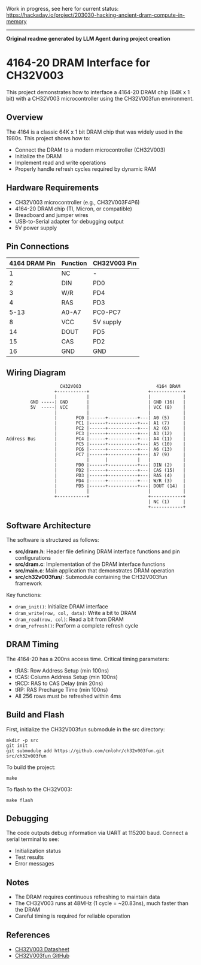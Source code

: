 

Work in progress, see here for current status: https://hackaday.io/project/203030-hacking-ancient-dram-compute-in-memory

---
**Original readme generated by LLM Agent during project creation**

# 4164-20 DRAM Interface for CH32V003

This project demonstrates how to interface a 4164-20 DRAM chip (64K x 1 bit) with a CH32V003 microcontroller using the CH32V003fun environment.

## Overview

The 4164 is a classic 64K x 1 bit DRAM chip that was widely used in the 1980s. This project shows how to:
- Connect the DRAM to a modern microcontroller (CH32V003)
- Initialize the DRAM
- Implement read and write operations
- Properly handle refresh cycles required by dynamic RAM

## Hardware Requirements

- CH32V003 microcontroller (e.g., CH32V003F4P6)
- 4164-20 DRAM chip (TI, Micron, or compatible)
- Breadboard and jumper wires
- USB-to-Serial adapter for debugging output
- 5V power supply

## Pin Connections

| 4164 DRAM Pin | Function | CH32V003 Pin |
|---------------|----------|--------------|
| 1             | NC       | -            |
| 2             | DIN      | PD0          |
| 3             | W/R      | PD4          |
| 4             | RAS      | PD3          |
| 5-13          | A0-A7    | PC0-PC7      |
| 8             | VCC      | 5V supply    |
| 14            | DOUT     | PD5          |
| 15            | CAS      | PD2          |
| 16            | GND      | GND          |

## Wiring Diagram

```
                    CH32V003                            4164 DRAM
                  +-----------+                      +------------+
                  |           |                      |            |
         GND -----| GND       |                      | GND (16)   |
         5V  -----| VCC       |                      | VCC (8)    |
                  |           |                      |            |
                  |       PC0 |------+-----------+---| A0 (5)     |
                  |       PC1 |------+-----------+---| A1 (7)     |
                  |       PC2 |------+-----------+---| A2 (6)     |
                  |       PC3 |------+-----------+---| A3 (12)    |
Address Bus       |       PC4 |------+-----------+---| A4 (11)    |
                  |       PC5 |------+-----------+---| A5 (10)    |
                  |       PC6 |------+-----------+---| A6 (13)    |
                  |       PC7 |------+-----------+---| A7 (9)     |
                  |           |      |           |   |            |
                  |       PD0 |------+-----------+---| DIN (2)    |
                  |       PD2 |------+-----------+---| CAS (15)   |
                  |       PD3 |------+-----------+---| RAS (4)    |
                  |       PD4 |------+-----------+---| W/R (3)    |
                  |       PD5 |------+-----------+---| DOUT (14)  |
                  |           |                      |            |
                  +-----------+                      +------------+
                                                     | NC (1)     |
                                                     +------------+
```

## Software Architecture

The software is structured as follows:

- **src/dram.h**: Header file defining DRAM interface functions and pin configurations
- **src/dram.c**: Implementation of the DRAM interface functions
- **src/main.c**: Main application that demonstrates DRAM operation
- **src/ch32v003fun/**: Submodule containing the CH32V003fun framework

Key functions:
- `dram_init()`: Initialize DRAM interface
- `dram_write(row, col, data)`: Write a bit to DRAM
- `dram_read(row, col)`: Read a bit from DRAM
- `dram_refresh()`: Perform a complete refresh cycle

## DRAM Timing

The 4164-20 has a 200ns access time. Critical timing parameters:
- tRAS: Row Address Setup (min 100ns)
- tCAS: Column Address Setup (min 100ns)
- tRCD: RAS to CAS Delay (min 20ns)
- tRP: RAS Precharge Time (min 100ns)
- All 256 rows must be refreshed within 4ms

## Build and Flash

First, initialize the CH32V003fun submodule in the src directory:
```
mkdir -p src
git init
git submodule add https://github.com/cnlohr/ch32v003fun.git src/ch32v003fun
```

To build the project:
```
make
```

To flash to the CH32V003:
```
make flash
```

## Debugging

The code outputs debug information via UART at 115200 baud. Connect a serial terminal to see:
- Initialization status
- Test results
- Error messages

## Notes

- The DRAM requires continuous refreshing to maintain data
- The CH32V003 runs at 48MHz (1 cycle = ~20.83ns), much faster than the DRAM
- Careful timing is required for reliable operation

## References

- [CH32V003 Datasheet](https://www.wch.cn/downloads/CH32V003DS0_PDF.html)
- [CH32V003fun GitHub](https://github.com/cnlohr/ch32v003fun)